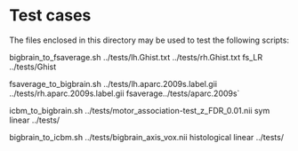 # Test cases

The files enclosed in this directory may be used to test the following scripts:

bigbrain_to_fsaverage.sh ../tests/lh.Ghist.txt ../tests/rh.Ghist.txt fs_LR ../tests/Ghist

fsaverage_to_bigbrain.sh ../tests/lh.aparc.2009s.label.gii ../tests/rh.aparc.2009s.label.gii fsaverage../tests/aparc.2009s`

icbm_to_bigbrain.sh ../tests/motor_association-test_z_FDR_0.01.nii sym linear ../tests/

bigbrain_to_icbm.sh ../tests/bigbrain_axis_vox.nii histological linear ../tests/
